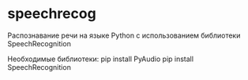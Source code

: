 # speechrecog
Распознавание речи на языке Python с использованием библиотеки SpeechRecognition

Необходимые библиотеки:
pip install PyAudio
pip install SpeechRecognition
